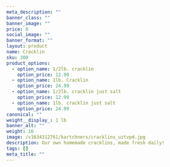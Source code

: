 ```yaml
---
meta_description: ""
banner_class: ""
banner_image: ""
price: 0
social_image: ""
banner_format: ""
layout: product
name: Cracklin
sku: 300
product_options:
  - option_name: 1/2lb. cracklin
    option_price: 12.99
  - option_name: 1lb. Cracklin
    option_price: 24.99
  - option_name: 1/2lb. cracklin just salt
    option_price: 12.99
  - option_name: 1lb. cracklin just salt
    option_price: 24.99
canonical: ""
weight__display_: 1 lb
banner_alt: ""
weight: 16
image: /v1634312761/kartchners/cracklins_uztvpd.jpg
description: Our own homemade cracklins, made fresh daily!
tags: []
meta_title: ""
---
```

